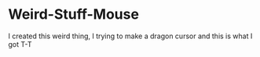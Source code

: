 # Weird-Stuff-Mouse
I created this weird thing, I trying to make a dragon cursor and this is what I got T-T
